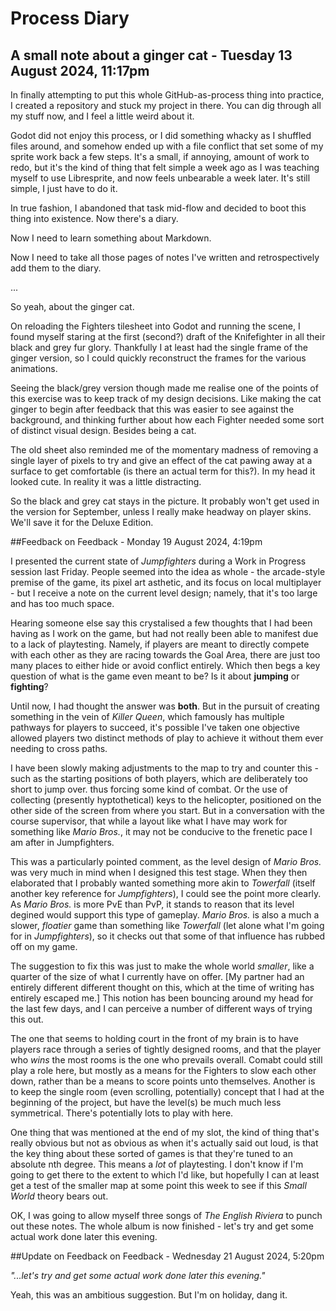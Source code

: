 #  Process Diary

## A small note about a ginger cat - Tuesday 13 August 2024, 11:17pm

In finally attempting to put this whole GitHub-as-process thing into practice, I created a repository and stuck my project in there. You can dig through all my stuff now, and I feel a little weird about it.

Godot did not enjoy this process, or I did something whacky as I shuffled files around, and somehow ended up with a file conflict that set some of my sprite work back a few steps. It's a small, if annoying, amount of work to redo, but it's the kind of thing that felt simple a week ago as I was teaching myself to use Libresprite, and now feels unbearable a week later. It's still simple, I just have to do it. 

In true fashion, I abandoned that task mid-flow and decided to boot this thing into existence. Now there's a diary. 

Now I need to learn something about Markdown. 

Now I need to take all those pages of notes I've written and retrospectively add them to the diary. 

...

So yeah, about the ginger cat.

On reloading the Fighters tilesheet into Godot and running the scene, I found myself staring at the first (second?) draft of the Knifefighter in all their black and grey fur glory. Thankfully I at least had the single frame of the ginger version, so I could quickly reconstruct the frames for the various animations.

Seeing the black/grey version though made me realise one of the points of this exercise was to keep track of my  design decisions. Like making the cat ginger to begin after feedback that this was easier to see against the background, and thinking further about how each Fighter needed some sort of distinct visual design. Besides being a cat.

The old sheet also reminded me of the momentary madness of removing a single layer of pixels to try and give an effect of the cat pawing away at a surface to get comfortable (is there an actual term for this?). In my head it looked cute. In reality it was a little distracting.

So the black and grey cat stays in the picture. It probably won't get used in the version for September, unless I really make headway on player skins. We'll save it for the Deluxe Edition.

##Feedback on Feedback - Monday 19 August 2024, 4:19pm

I presented the current state of *Jumpfighters* during a Work in Progress session last Friday. People seemed into the idea as whole - the arcade-style premise of the game, its pixel art asthetic, and its focus on local multiplayer - but I receive a note on the current level design; namely, that it's too large and has too much space. 

Hearing someone else say this crystalised a few thoughts that I had been having as I work on the game, but had not really been able to manifest due to a lack of playtesting. Namely, if players are meant to directly compete with each other as they are racing towards the Goal Area, there are just too many places to either hide or avoid conflict entirely. Which then begs a key question of what is the game even meant to be? Is it about **jumping** or **fighting**?

Until now, I had thought the answer was **both**. But in the pursuit of creating something in the vein of *Killer Queen*, which famously has multiple pathways for players to succeed, it's possible I've taken one objective allowed players two distinct methods of play to achieve it without them ever needing to cross paths.

I have been slowly making adjustments to the map to try and counter this - such as the starting positions of both players, which are deliberately too short to jump over. thus forcing some kind of combat. Or the use of collecting (presently hyptothetical) keys to the helicopter, positioned on the other side of the screen from where you start. But in a conversation with the course supervisor, that while a layout like what I have may work for something like *Mario Bros.*, it may not be conducive to the frenetic pace I am after in Jumpfighters.

This was a particularly pointed comment, as the level design of *Mario Bros.* was very much in mind when I designed this test stage. When they then elaborated that I probably wanted something more akin to *Towerfall* (itself another key reference for *Jumpfighters*), I could see the point more clearly. As *Mario Bros.* is more PvE than PvP, it stands to reason that its level degined would support this type of gameplay. *Mario Bros.* is also a much a slower, *floatier* game than something like *Towerfall* (let alone what I'm going for in *Jumpfighters*), so it checks out that some of that influence has rubbed off on my game.

The suggestion to fix this was just to make the whole world *smaller*, like a quarter of the size of what I currently have on offer. [My partner had an entirely different different thought on this, which at the time of writing has entirely escaped me.] This notion has been bouncing around my head for the last few days, and I can perceive a number of different ways of trying this out. 

The one that seems to holding court in the front of my brain is to have players race through a series of tightly designed rooms, and that the player who *wins* the most rooms is the one who prevails overall. Comabt could still play a role here, but mostly as a means for the Fighters to slow each other down, rather than be a means to score points unto themselves. Another is to keep the single room (even scrolling, potentially) concept that I had at the beginning of the project, but have the level(s) be much much less symmetrical. There's potentially lots to play with here.

One thing that was mentioned at the end of my slot, the kind of thing that's really obvious but not as obvious as when it's actually said out loud, is that the key thing about these sorted of games is that they're tuned to an absolute nth degree. This means a *lot* of playtesting. I don't know if I'm going to get there to the extent to which I'd like, but hopefully I can at least get a test of the smaller map at some point this week to see if this *Small World* theory bears out.

OK, I was going to allow myself three songs of *The English Riviera* to punch out these notes. The whole album is now finished - let's try and get some actual work done later this evening.

##Update on Feedback on Feedback - Wednesday 21 August 2024, 5:20pm

*"...let's try and get some actual work done later this evening."*

Yeah, this was an ambitious suggestion. But I'm on holiday, dang it.

